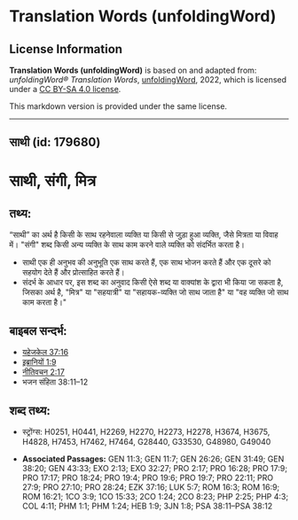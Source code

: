 # Translation Words (unfoldingWord)

## License Information

**Translation Words (unfoldingWord)** is based on and adapted from: _unfoldingWord® Translation Words_, [unfoldingWord](https://unfoldingword.org/utw), 2022, which is licensed under a [CC BY-SA 4.0 license](https://creativecommons.org/licenses/by-sa/4.0/legalcode.en).

This markdown version is provided under the same license.



--------------------------------

## साथी (id: 179680)

साथी, संगी, मित्र
=================

तथ्य:
-----

“साथी” का अर्थ है किसी के साथ रहनेवाला व्यक्ति या किसी से जुड़ा हुआ व्यक्ति, जैसे मित्रता या विवाह में। "संगी" शब्द किसी अन्य व्यक्ति के साथ काम करने वाले व्यक्ति को संदर्भित करता है।

* साथी एक ही अनुभव की अनुभूति एक साथ करते हैं, एक साथ भोजन करते हैं और एक दूसरे को सहयोग देते हैं और प्रोत्साहित करते हैं।
* संदर्भ के आधार पर, इस शब्द का अनुवाद किसी ऐसे शब्द या वाक्यांश के द्वारा भी किया जा सकता है, जिसका अर्थ है, "मित्र" या "सहयात्री" या "सहायक\-व्यक्ति जो साथ जाता है" या "वह व्यक्ति जो साथ काम करता है।"

बाइबल सन्दर्भ:
--------------

* [यहेजकेल 37:16](https://ref.ly/Ezek37:16)
* [इब्रानियों 1:9](https://ref.ly/Heb1:9)
* [नीतिवचन 2:17](https://ref.ly/Prov2:17)
* भजन संहिता 38:11–12

शब्द तथ्य:
----------

* स्ट्रोंग्स: H0251, H0441, H2269, H2270, H2273, H2278, H3674, H3675, H4828, H7453, H7462, H7464, G28440, G33530, G48980, G49040

* **Associated Passages:** GEN 11:3; GEN 11:7; GEN 26:26; GEN 31:49; GEN 38:20; GEN 43:33; EXO 2:13; EXO 32:27; PRO 2:17; PRO 16:28; PRO 17:9; PRO 17:17; PRO 18:24; PRO 19:4; PRO 19:6; PRO 19:7; PRO 22:11; PRO 27:9; PRO 27:10; PRO 28:24; EZK 37:16; LUK 5:7; ROM 16:3; ROM 16:9; ROM 16:21; 1CO 3:9; 1CO 15:33; 2CO 1:24; 2CO 8:23; PHP 2:25; PHP 4:3; COL 4:11; PHM 1:1; PHM 1:24; HEB 1:9; 3JN 1:8; PSA 38:11–PSA 38:12

